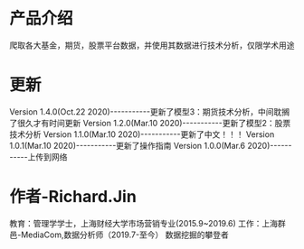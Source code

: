 # 产品介绍
爬取各大基金，期货，股票平台数据，并使用其数据进行技术分析，仅限学术用途

# 更新
Version 1.4.0(Oct.22 2020)-----------更新了模型3：期货技术分析，中间耽搁了很久才有时间更新
Version 1.2.0(Mar.10 2020)-----------更新了模型2：股票技术分析
Version 1.1.0(Mar.10 2020)-----------更新了中文！！！
Version 1.0.1(Mar.10 2020)-----------更新了操作指南
Version 1.0.0(Mar.6 2020)-----------上传到网络


# 作者-Richard.Jin
教育：管理学学士，上海财经大学市场营销专业(2015.9~2019.6)
工作：上海群邑-MediaCom,数据分析师（2019.7-至今）
数据挖掘的攀登者
